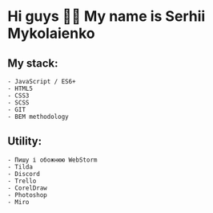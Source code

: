 # Hi guys 👋🏻 My name is Serhii Mykolaienko

## My stack:
    - JavaScript / ES6+
    - HTML5
    - CSS3
    - SCSS
    - GIT
    - BEM methodology

## Utility:
    - Пишу і обожнюю WebStorm
    - Tilda
    - Discord
    - Trello
    - CorelDraw
    - Photoshop
    - Miro
